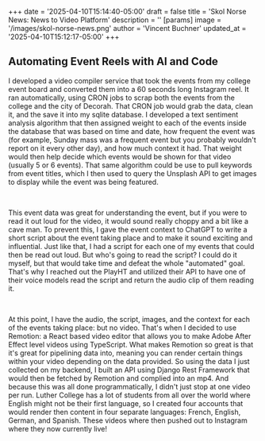+++
date = '2025-04-10T15:14:40-05:00'
draft = false
title = 'Skol Norse News: News to Video Platform'
description = ''
[params]
    image = '/images/skol-norse-news.png'
    author = 'Vincent Buchner'
    updated_at = '2025-04-10T15:12:17-05:00'
+++

## Automating Event Reels with AI and Code

I developed a video compiler service that took the events from my college event board and converted them into a 60 seconds long Instagram reel. It ran automatically, using CRON jobs to scrap both the events from the college and the city of Decorah. That CRON job would grab the data, clean it, and the save it into my sqlite database. I developed a text sentiment analysis algorithm that then assigned weight to each of the events inside the database that was based on time and date, how frequent the event was (for example, Sunday mass was a frequent event but you probably wouldn't report on it every other day), and how much context it had. That weight would then help decide which events would be shown for that video (usually 5 or 6 events). That same algorithm could be use to pull keywords from event titles, which I then used to query the Unsplash API to get images to display while the event was being featured. 

<br>

This event data was great for understanding the event, but if you were to read it out loud for the video, it would sound really choppy and a bit like a cave man. To prevent this, I gave the event context to ChatGPT to write a short script about the event taking place and to make it sound exciting and influential. Just like that, I had a script for each one of my events that could then be read out loud. But who's going to read the script? I could do it myself, but that would take time and defeat the whole "automated" goal. That's why I reached out the PlayHT and utilized their API to have one of their voice models read the script and return the audio clip of them reading it. 

<br>

At this point, I have the audio, the script, images, and the context for each of the events taking place: but no video. That's when I decided to use Remotion: a React based video editor that allows you to make Adobe After Effect level videos using TypeScript. What makes Remotion so great is that it's great for pipelining data into, meaning you can render certain things within your video depending on the data provided. So using the data I just collected on my backend, I built an API using Django Rest Framework that would then be fetched by Remotion and complied into an mp4. And because this was all done programmatically, I didn't just stop at one video per run. Luther College has a lot of students from all over the world where English might not be their first language, so I created four accounts that would render then content in four separate languages: French, English, German, and Spanish. These videos where then pushed out to Instagram where they now currently live!


